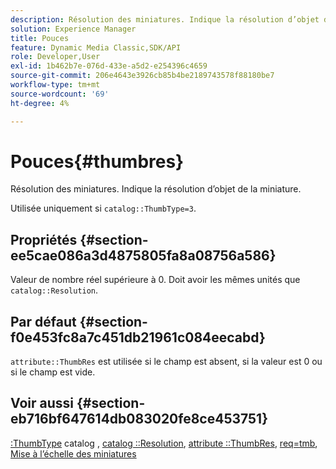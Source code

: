 ```yaml
---
description: Résolution des miniatures. Indique la résolution d’objet de la miniature.
solution: Experience Manager
title: Pouces
feature: Dynamic Media Classic,SDK/API
role: Developer,User
exl-id: 1b462b7e-076d-433e-a5d2-e254396c4659
source-git-commit: 206e4643e3926cb85b4be2189743578f88180be7
workflow-type: tm+mt
source-wordcount: '69'
ht-degree: 4%

---
```


# Pouces{#thumbres}

Résolution des miniatures. Indique la résolution d’objet de la miniature.

Utilisée uniquement si `catalog::ThumbType=3`.

## Propriétés {#section-ee5cae086a3d4875805fa8a08756a586}

Valeur de nombre réel supérieure à 0. Doit avoir les mêmes unités que `catalog::Resolution`.

## Par défaut {#section-f0e453fc8a7c451db21961c084eecabd}

`attribute::ThumbRes` est utilisée si le champ est absent, si la valeur est 0 ou si le champ est vide.

## Voir aussi {#section-eb716bf647614db083020fe8ce453751}

[:ThumbType](../../../../../../is-api/image-catalog/image-serving-api-ref/c-image-catalog-reference/c-image-svg-data-reference/c-image-data-reference/r-thumbtype-cat.md#reference-41149ddffc8749cba2f8d9c8e2611e03) catalog , [catalog ::Resolution](../../../../../../is-api/image-catalog/image-serving-api-ref/c-image-catalog-reference/c-image-svg-data-reference/c-image-data-reference/r-resolution-cat.md#reference-de489f5f36b64bd0831749546f8728e1), [attribute ::ThumbRes](../../../../../../is-api/image-catalog/image-serving-api-ref/c-image-catalog-reference/c-attributes-reference/r-thumbres.md#reference-ac36cbbd0c8c433ebf7f515e54846501), [req=tmb](../../../../../../is-api/http-ref/image-serving-api-ref/c-http-protocol-reference/c-command-reference/r-req/r-req.md#reference-907cdb4a97034db7ad94695f25552e76), [Mise à l’échelle des miniatures](../../../../../../is-api/http-ref/image-serving-api-ref/c-http-protocol-reference/c-notes-on-server-behavior/r-thumbnail-scaling.md#reference-0f71817f721d4913b34816758d69b07f)

